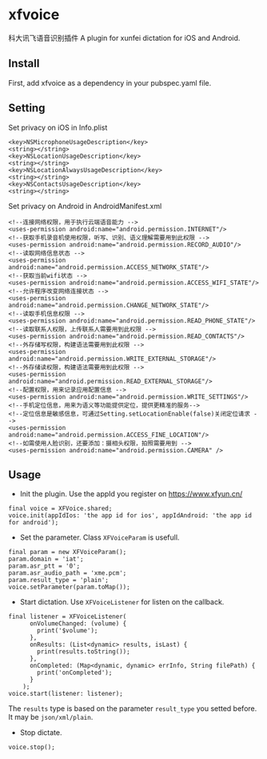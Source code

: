 # xfvoice

科大讯飞语音识别插件
A plugin for xunfei dictation for iOS and Android.

## Install

First, add xfvoice as a dependency in your pubspec.yaml file.

## Setting

Set privacy on iOS in Info.plist

```
<key>NSMicrophoneUsageDescription</key>
<string></string>
<key>NSLocationUsageDescription</key>
<string></string>
<key>NSLocationAlwaysUsageDescription</key>
<string></string>
<key>NSContactsUsageDescription</key>
<string></string>
```

Set privacy on Android in AndroidManifest.xml
```
<!--连接网络权限，用于执行云端语音能力 -->
<uses-permission android:name="android.permission.INTERNET"/>
<!--获取手机录音机使用权限，听写、识别、语义理解需要用到此权限 -->
<uses-permission android:name="android.permission.RECORD_AUDIO"/>
<!--读取网络信息状态 -->
<uses-permission android:name="android.permission.ACCESS_NETWORK_STATE"/>
<!--获取当前wifi状态 -->
<uses-permission android:name="android.permission.ACCESS_WIFI_STATE"/>
<!--允许程序改变网络连接状态 -->
<uses-permission android:name="android.permission.CHANGE_NETWORK_STATE"/>
<!--读取手机信息权限 -->
<uses-permission android:name="android.permission.READ_PHONE_STATE"/>
<!--读取联系人权限，上传联系人需要用到此权限 -->
<uses-permission android:name="android.permission.READ_CONTACTS"/>
<!--外存储写权限，构建语法需要用到此权限 -->
<uses-permission android:name="android.permission.WRITE_EXTERNAL_STORAGE"/>
<!--外存储读权限，构建语法需要用到此权限 -->
<uses-permission android:name="android.permission.READ_EXTERNAL_STORAGE"/>
<!--配置权限，用来记录应用配置信息 -->
<uses-permission android:name="android.permission.WRITE_SETTINGS"/>
<!--手机定位信息，用来为语义等功能提供定位，提供更精准的服务-->
<!--定位信息是敏感信息，可通过Setting.setLocationEnable(false)关闭定位请求 -->
<uses-permission android:name="android.permission.ACCESS_FINE_LOCATION"/>
<!--如需使用人脸识别，还要添加：摄相头权限，拍照需要用到 -->
<uses-permission android:name="android.permission.CAMERA" />
```

## Usage

- Init the plugin. Use the appId you register on https://www.xfyun.cn/
```
final voice = XFVoice.shared;
voice.init(appIdIos: 'the app id for ios', appIdAndroid: 'the app id for android');
```
- Set the parameter. Class `XFVoiceParam` is usefull.
```
final param = new XFVoiceParam();
param.domain = 'iat';
param.asr_ptt = '0';
param.asr_audio_path = 'xme.pcm';
param.result_type = 'plain';
voice.setParameter(param.toMap());
```

- Start dictation. Use `XFVoiceListener` for listen on the callback.
```
final listener = XFVoiceListener(
      onVolumeChanged: (volume) {
        print('$volume');
      },
      onResults: (List<dynamic> results, isLast) {
        print(results.toString());
      },
      onCompleted: (Map<dynamic, dynamic> errInfo, String filePath) {
        print('onCompleted');
      }
    );
voice.start(listener: listener);
```
The `results` type is based on the parameter `result_type` you setted before. It may be `json/xml/plain`.

- Stop dictate.

```
voice.stop();
```